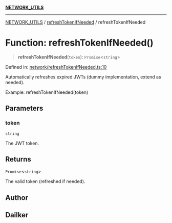 [**NETWORK_UTILS**](../../README.md)

***

[NETWORK_UTILS](../../README.md) / [refreshTokenIfNeeded](../README.md) / refreshTokenIfNeeded

# Function: refreshTokenIfNeeded()

> **refreshTokenIfNeeded**(`token`): `Promise`\<`string`\>

Defined in: [network/refreshTokenIfNeeded.ts:10](https://github.com/dailker/everyutil/blob/7c30ec40bbb398255a9be572db0a537e8bcb9c11/src/network/refreshTokenIfNeeded.ts#L10)

Automatically refreshes expired JWTs (dummy implementation, extend as needed).

Example: refreshTokenIfNeeded(token)

## Parameters

### token

`string`

The JWT token.

## Returns

`Promise`\<`string`\>

The valid token (refreshed if needed).

## Author

## Dailker
